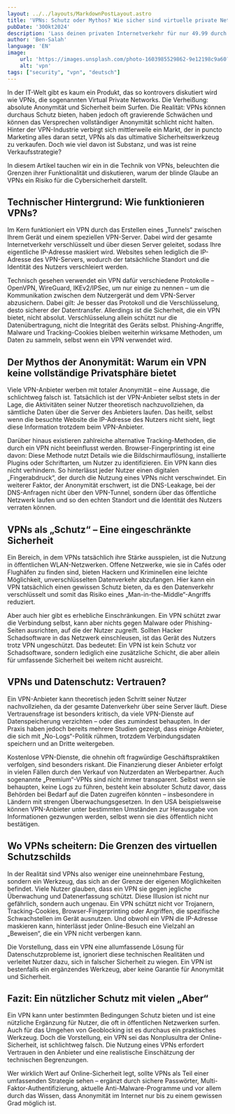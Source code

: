 ```yaml
---
layout: ../../layouts/MarkdownPostLayout.astro
title: 'VPNs: Schutz oder Mythos? Wie sicher sind virtuelle private Netzwerke wirklich?'
pubDate: '30Okt2024'
description: 'Lass deinen privaten Internetverkehr für nur 49.99 durch meine Server laufen'
author: 'Ben-Salah'
language: 'EN'
image:
    url: 'https://images.unsplash.com/photo-1603985529862-9e12198c9a60?q=80&w=2061&auto=format&fit=crop&ixlib=rb-4.0.3&ixid=M3wxMjA3fDB8MHxwaG90by1wYWdlfHx8fGVufDB8fHx8fA%3D%3D'
    alt: 'vpn'
tags: ["security", "vpn", "deutsch"]
---
```


In der IT-Welt gibt es kaum ein Produkt, das so kontrovers diskutiert wird wie VPNs, die sogenannten Virtual Private Networks. Die Verheißung: absolute Anonymität und Sicherheit beim Surfen. Die Realität: VPNs können durchaus Schutz bieten, haben jedoch oft gravierende Schwächen und können das Versprechen vollständiger Anonymität schlicht nicht halten. Hinter der VPN-Industrie verbirgt sich mittlerweile ein Markt, der in puncto Marketing alles daran setzt, VPNs als das ultimative Sicherheitswerkzeug zu verkaufen. Doch wie viel davon ist Substanz, und was ist reine Verkaufsstrategie?

In diesem Artikel tauchen wir ein in die Technik von VPNs, beleuchten die Grenzen ihrer Funktionalität und diskutieren, warum der blinde Glaube an VPNs ein Risiko für die Cybersicherheit darstellt.

## Technischer Hintergrund: Wie funktionieren VPNs?

Im Kern funktioniert ein VPN durch das Erstellen eines „Tunnels“ zwischen Ihrem Gerät und einem speziellen VPN-Server. Dabei wird der gesamte Internetverkehr verschlüsselt und über diesen Server geleitet, sodass Ihre eigentliche IP-Adresse maskiert wird. Websites sehen lediglich die IP-Adresse des VPN-Servers, wodurch der tatsächliche Standort und die Identität des Nutzers verschleiert werden.

Technisch gesehen verwendet ein VPN dafür verschiedene Protokolle – OpenVPN, WireGuard, IKEv2/IPSec, um nur einige zu nennen – um die Kommunikation zwischen dem Nutzergerät und dem VPN-Server abzusichern. Dabei gilt: Je besser das Protokoll und die Verschlüsselung, desto sicherer der Datentransfer. Allerdings ist die Sicherheit, die ein VPN bietet, nicht absolut. Verschlüsselung allein schützt nur die Datenübertragung, nicht die Integrität des Geräts selbst. Phishing-Angriffe, Malware und Tracking-Cookies bleiben weiterhin wirksame Methoden, um Daten zu sammeln, selbst wenn ein VPN verwendet wird.

## Der Mythos der Anonymität: Warum ein VPN keine vollständige Privatsphäre bietet

Viele VPN-Anbieter werben mit totaler Anonymität – eine Aussage, die schlichtweg falsch ist. Tatsächlich ist der VPN-Anbieter selbst stets in der Lage, die Aktivitäten seiner Nutzer theoretisch nachzuvollziehen, da sämtliche Daten über die Server des Anbieters laufen. Das heißt, selbst wenn die besuchte Website die IP-Adresse des Nutzers nicht sieht, liegt diese Information trotzdem beim VPN-Anbieter.

Darüber hinaus existieren zahlreiche alternative Tracking-Methoden, die durch ein VPN nicht beeinflusst werden. Browser-Fingerprinting ist eine davon: Diese Methode nutzt Details wie die Bildschirmauflösung, installierte Plugins oder Schriftarten, um Nutzer zu identifizieren. Ein VPN kann dies nicht verhindern. So hinterlässt jeder Nutzer einen digitalen „Fingerabdruck“, der durch die Nutzung eines VPNs nicht verschwindet. Ein weiterer Faktor, der Anonymität erschwert, ist die DNS-Leakage, bei der DNS-Anfragen nicht über den VPN-Tunnel, sondern über das öffentliche Netzwerk laufen und so den echten Standort und die Identität des Nutzers verraten können.

## VPNs als „Schutz“ – Eine eingeschränkte Sicherheit

Ein Bereich, in dem VPNs tatsächlich ihre Stärke ausspielen, ist die Nutzung in öffentlichen WLAN-Netzwerken. Offene Netzwerke, wie sie in Cafés oder Flughäfen zu finden sind, bieten Hackern und Kriminellen eine leichte Möglichkeit, unverschlüsselten Datenverkehr abzufangen. Hier kann ein VPN tatsächlich einen gewissen Schutz bieten, da es den Datenverkehr verschlüsselt und somit das Risiko eines „Man-in-the-Middle“-Angriffs reduziert.

Aber auch hier gibt es erhebliche Einschränkungen. Ein VPN schützt zwar die Verbindung selbst, kann aber nichts gegen Malware oder Phishing-Seiten ausrichten, auf die der Nutzer zugreift. Sollten Hacker Schadsoftware in das Netzwerk einschleusen, ist das Gerät des Nutzers trotz VPN ungeschützt. Das bedeutet: Ein VPN ist kein Schutz vor Schadsoftware, sondern lediglich eine zusätzliche Schicht, die aber allein für umfassende Sicherheit bei weitem nicht ausreicht.

## VPNs und Datenschutz: Vertrauen?

Ein VPN-Anbieter kann theoretisch jeden Schritt seiner Nutzer nachvollziehen, da der gesamte Datenverkehr über seine Server läuft. Diese Vertrauensfrage ist besonders kritisch, da viele VPN-Dienste auf Datenspeicherung verzichten – oder dies zumindest behaupten. In der Praxis haben jedoch bereits mehrere Studien gezeigt, dass einige Anbieter, die sich mit „No-Logs“-Politik rühmen, trotzdem Verbindungsdaten speichern und an Dritte weitergeben.

Kostenlose VPN-Dienste, die ohnehin oft fragwürdige Geschäftspraktiken verfolgen, sind besonders riskant. Die Finanzierung dieser Anbieter erfolgt in vielen Fällen durch den Verkauf von Nutzerdaten an Werbepartner. Auch sogenannte „Premium“-VPNs sind nicht immer transparent. Selbst wenn sie behaupten, keine Logs zu führen, besteht kein absoluter Schutz davor, dass Behörden bei Bedarf auf die Daten zugreifen könnten – insbesondere in Ländern mit strengen Überwachungsgesetzen. In den USA beispielsweise können VPN-Anbieter unter bestimmten Umständen zur Herausgabe von Informationen gezwungen werden, selbst wenn sie dies öffentlich nicht bestätigen.

## Wo VPNs scheitern: Die Grenzen des virtuellen Schutzschilds

In der Realität sind VPNs also weniger eine uneinnehmbare Festung, sondern ein Werkzeug, das sich an der Grenze der eigenen Möglichkeiten befindet. Viele Nutzer glauben, dass ein VPN sie gegen jegliche Überwachung und Datenerfassung schützt. Diese Illusion ist nicht nur gefährlich, sondern auch ungenau. Ein VPN schützt nicht vor Trojanern, Tracking-Cookies, Browser-Fingerprinting oder Angriffen, die spezifische Schwachstellen im Gerät ausnutzen. Und obwohl ein VPN die IP-Adresse maskieren kann, hinterlässt jeder Online-Besuch eine Vielzahl an „Beweisen“, die ein VPN nicht verbergen kann.

Die Vorstellung, dass ein VPN eine allumfassende Lösung für Datenschutzprobleme ist, ignoriert diese technischen Realitäten und verleitet Nutzer dazu, sich in falscher Sicherheit zu wiegen. Ein VPN ist bestenfalls ein ergänzendes Werkzeug, aber keine Garantie für Anonymität und Sicherheit.

## Fazit: Ein nützlicher Schutz mit vielen „Aber“

Ein VPN kann unter bestimmten Bedingungen Schutz bieten und ist eine nützliche Ergänzung für Nutzer, die oft in öffentlichen Netzwerken surfen. Auch für das Umgehen von Geoblocking ist es durchaus ein praktisches Werkzeug. Doch die Vorstellung, ein VPN sei das Nonplusultra der Online-Sicherheit, ist schlichtweg falsch. Die Nutzung eines VPNs erfordert Vertrauen in den Anbieter und eine realistische Einschätzung der technischen Begrenzungen.

Wer wirklich Wert auf Online-Sicherheit legt, sollte VPNs als Teil einer umfassenden Strategie sehen – ergänzt durch sichere Passwörter, Multi-Faktor-Authentifizierung, aktuelle Anti-Malware-Programme und vor allem durch das Wissen, dass Anonymität im Internet nur bis zu einem gewissen Grad möglich ist.
